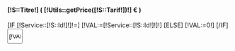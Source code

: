 <div class="well" style="overflow:hidden">
    <div class="row">
        <div class="col-xs-7">
            <h4>[!S::Titre!] ( [!Utils::getPrice([!S::Tarif!])!] € )</h4>
        </div>
        <div class="col-xs-5">
            [IF [!Service::[!S::Id!]!]!=]
                [!VAL:=[!Service::[!S::Id!]!]!]
            [ELSE]
                [!VAL:=0!]
            [/IF]
            <a class="btn btn-danger pull-right" onclick="on[!S::Id!]Plus()"><span class="glyphicon glyphicon-plus"></span></a>
            <input type="text" class=" pull-right" style="width: 34px;height: 34px;text-align: center;" name="Service[[!S::Id!]]" id="Service-[!S::Id!]" value="[!VAL!]"/>
            <a class="btn btn-danger pull-right" onclick="on[!S::Id!]Moins()"><span class="glyphicon glyphicon-minus"></span></a>
            <script>
                function on[!S::Id!]Plus(){
                    if ($('#Service-[!S::Id!]').val()<10)
                        $('#Service-[!S::Id!]').val(parseInt($('#Service-[!S::Id!]').val())+1);
                }
                function on[!S::Id!]Moins(){
                    if ($('#Service-[!S::Id!]').val()>0)
                        $('#Service-[!S::Id!]').val(parseInt($('#Service-[!S::Id!]').val())-1);
                }
            </script>
        </div>
    </div>
</div>

